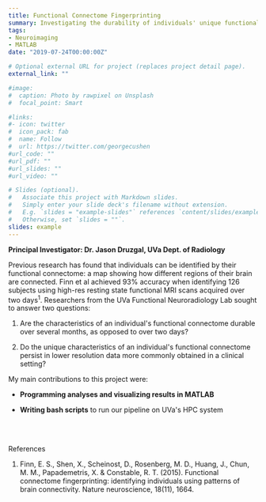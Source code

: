 ```yaml
---
title: Functional Connectome Fingerprinting
summary: Investigating the durability of individuals' unique functional connectomes
tags:
- Neuroimaging
- MATLAB
date: "2019-07-24T00:00:00Z"

# Optional external URL for project (replaces project detail page).
external_link: ""

#image:
#  caption: Photo by rawpixel on Unsplash
#  focal_point: Smart

#links:
#- icon: twitter
#  icon_pack: fab
#  name: Follow
#  url: https://twitter.com/georgecushen
#url_code: ""
#url_pdf: ""
#url_slides: ""
#url_video: ""

# Slides (optional).
#   Associate this project with Markdown slides.
#   Simply enter your slide deck's filename without extension.
#   E.g. `slides = "example-slides"` references `content/slides/example-slides.md`.
#   Otherwise, set `slides = ""`.
slides: example
---
```


**Principal Investigator: Dr. Jason Druzgal, UVa Dept. of Radiology**

Previous research has found that individuals can be identified by their functional connectome: a map showing how different regions of their brain are connected. Finn et al achieved 93% accuracy when identifying 126 subjects using high-res resting state functional MRI scans acquired over two days<sup>1</sup>. Researchers from the UVa Functional Neuroradiology Lab sought to answer two questions: 

1. Are the characteristics of an individual's functional connectome durable over several months, as opposed to over two days?

2. Do the unique characteristics of an individual's functional connectome persist in lower resolution data more commonly obtained in a clinical setting?

My main contributions to this project were:

* **Programming analyses and visualizing results in MATLAB**

* **Writing bash scripts** to run our pipeline on UVa's HPC system

<br></br>

References

1. Finn, E. S., Shen, X., Scheinost, D., Rosenberg, M. D., Huang, J., Chun, M. M., Papademetris, X. & Constable, R. T. (2015). Functional connectome fingerprinting: identifying individuals using patterns of brain connectivity. Nature neuroscience, 18(11), 1664.
